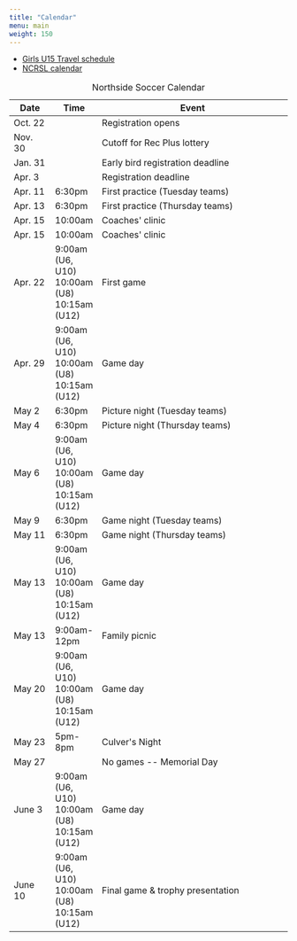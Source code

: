 ```yaml
---
title: "Calendar"
menu: main
weight: 150
---
```


<ul>
  <li><a href="http://events.gotsport.com/events/schedule.aspx?eventid=56646&FieldID=0&applicationID=3832646&action=Go">Girls U15 Travel schedule</a></li>
  <li><a href="http://events.gotsport.com/events/default.aspx?EventID=59343">NCRSL calendar</a>
</ul>

<table class="table">
	<caption align="top">Northside Soccer Calendar</caption>
    <thead>
	<tr>
	    <th width="15%">Date</th>
	    <th width="15%">Time</th>
	    <th width="70%">Event</th>
	</tr>
    </thead>
    <tbody>
	<tr>
	    <td>Oct. 22</td>
	    <td></td>
	    <td>Registration opens</td>
	</tr>
	<tr>
	    <td>Nov. 30</td>
	    <td></td>
	    <td>Cutoff for Rec Plus lottery</td>
	</tr>
	<tr>
	    <td>Jan. 31</td>
	    <td></td>
	    <td>Early bird registration deadline</td>
	</tr>
	<tr>
	    <td>Apr. 3</td>
	    <td></td>
	    <td>Registration deadline</td>
	</tr>
	<tr>
	    <td>Apr. 11</td>
	    <td>6:30pm</td>
	    <td>First practice (Tuesday teams)</td>
	</tr>
	<tr>
	    <td>Apr. 13</td>
	    <td>6:30pm</td>	    
	    <td>First practice (Thursday teams)</td>
	</tr>
	<tr>
	    <td>Apr. 15</td>
	    <td>10:00am</td>
	    <td>Coaches' clinic</td>
	</tr>
	<tr>
	    <td>Apr. 15</td>
	    <td>10:00am</td>	    
	    <td>Coaches' clinic</td>
	</tr>
	<tr>
	    <td>Apr. 22</td>
	    <td>
		9:00am (U6, U10)<br />
		10:00am (U8)<br />
		10:15am (U12)<br />
	    </td>
	    <td>First game</td>
	</tr>
	<tr>
	    <td>Apr. 29</td>
	    <td>
		9:00am (U6, U10)<br />
		10:00am (U8)<br />
		10:15am (U12)<br />
	    </td>	    
	    <td>Game day</td>
	</tr>
	<tr>
	    <td>May 2</td>
	    <td>6:30pm</td>
	    <td>Picture night (Tuesday teams)</td>
	</tr>
	<tr>
	    <td>May 4</td>
	    <td>6:30pm</td>	    
	    <td>Picture night (Thursday teams)</td>
	</tr>
	<tr>
	    <td>May 6</td>
	    <td>
		9:00am (U6, U10)<br />
		10:00am (U8)<br />
		10:15am (U12)<br />
	    </td>	    
	    <td>Game day</td>
	</tr>
	<tr>
	    <td>May 9</td>
	    <td>6:30pm</td>
	    <td>Game night (Tuesday teams)</td>
	</tr>
	<tr>
	    <td>May 11</td>
	    <td>6:30pm</td>
	    <td>Game night (Thursday teams)</td>
	</tr>
	<tr>
	    <td>May 13</td>
	    <td>
		9:00am (U6, U10)<br />
		10:00am (U8)<br />
		10:15am (U12)<br />
	    </td>	    
	    <td>Game day</td>
	</tr>
	<tr>
	    <td>May 13</td>
	    <td>9:00am-12pm</td>
	    <td>Family picnic</td>
	</tr>
	<tr>
	    <td>May 20</td>
	    <td>
		9:00am (U6, U10)<br />
		10:00am (U8)<br />
		10:15am (U12)<br />
	    </td>	    
	    <td>Game day</td>
	</tr>
	<tr>
	    <td>May 23</td>
	    <td>5pm-8pm</td>
	    <td>Culver's Night</td>
	</tr>
	<tr>
	    <td>May 27</td>
	    <td></td>
	    <td>No games -- Memorial Day</td>
	</tr>
	<tr>
	    <td>June 3</td>
	    <td>
		9:00am (U6, U10)<br />
		10:00am (U8)<br />
		10:15am (U12)<br />
	    </td>	    
	    <td>Game day</td>
	</tr>
	<tr>
	    <td>June 10</td>
	    <td>
		9:00am (U6, U10)<br />
		10:00am (U8)<br />
		10:15am (U12)<br />
	    </td>	    
	    <td>Final game &amp; trophy presentation</td>
	</tr>
    </tbody>
</table>
